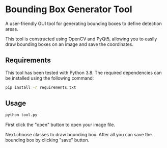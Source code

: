 # Bounding Box Generator Tool

A user-friendly GUI tool for generating bounding boxes to define detection areas.

This tool is constructed using OpenCV and PyQt5, allowing you to easily draw bounding boxes on an image and save the coordinates.

## Requirements

This tool has been tested with Python 3.8. The required dependencies can be installed using the following command:

```bash
pip install -r requirements.txt
```

## Usage
```bash
python tool.py
```

First click the "open" button to open your image file.

Next choose classes to draw bounding box. After all you can save the bounding box by clicking "save" button.
